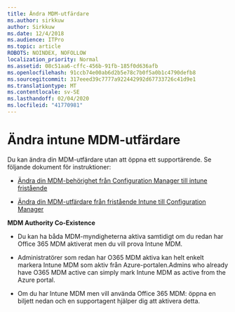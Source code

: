 ```yaml
---
title: Ändra MDM-utfärdare
ms.author: sirkkuw
author: Sirkkuw
ms.date: 12/4/2018
ms.audience: ITPro
ms.topic: article
ROBOTS: NOINDEX, NOFOLLOW
localization_priority: Normal
ms.assetid: 08c51aa6-cffc-456b-91fb-185f0d636afb
ms.openlocfilehash: 91ccb74e00ab6d2b5e78c7b0f5a0b1c4790defb8
ms.sourcegitcommit: 317eeed39c7777a922442992d67733726c41d9e1
ms.translationtype: MT
ms.contentlocale: sv-SE
ms.lasthandoff: 02/04/2020
ms.locfileid: "41770981"
---
```

# <a name="change-intune-mdm-authority"></a>Ändra intune MDM-utfärdare

Du kan ändra din MDM-utfärdare utan att öppna ett supportärende. Se följande dokument för instruktioner:
  
- [Ändra din MDM-behörighet från Configuration Manager till intune fristående](https://docs.microsoft.com/configmgr/mdm/deploy-use/migrate-change-mdm-authority)
    
- [Ändra din MDM-utfärdare från fristående Intune till Configuration Manager](https://docs.microsoft.com/configmgr/mdm/deploy-use/change-mdm-authority)
    
 **MDM Authority Co-Existence**
  
- Du kan ha båda MDM-myndigheterna aktiva samtidigt om du redan har Office 365 MDM aktiverat men du vill prova Intune MDM.
    
- Administratörer som redan har O365 MDM aktiva kan helt enkelt markera Intune MDM som aktiv från Azure-portalen.Admins who already have O365 MDM active can simply mark Intune MDM as active from the Azure portal.
    
- Om du har Intune MDM men vill använda Office 365 MDM: öppna en biljett nedan och en supportagent hjälper dig att aktivera detta.
    

